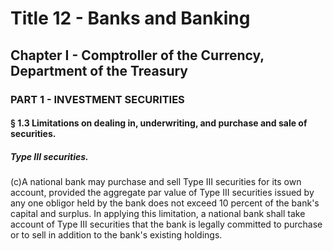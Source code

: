 
# Title 12 - Banks and Banking
## Chapter I - Comptroller of the Currency, Department of the Treasury
### PART 1 - INVESTMENT SECURITIES
#### § 1.3 Limitations on dealing in, underwriting, and purchase and sale of securities.
##### Type III securities.

(c)A national bank may purchase and sell Type III securities for its own account, provided the aggregate par value of Type III securities issued by any one obligor held by the bank does not exceed 10 percent of the bank's capital and surplus. In applying this limitation, a national bank shall take account of Type III securities that the bank is legally committed to purchase or to sell in addition to the bank's existing holdings.
